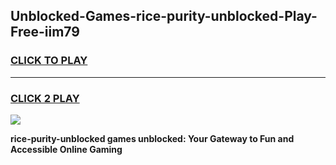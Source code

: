
## Unblocked-Games-rice-purity-unblocked-Play-Free-iim79
<h3>
<a href="https://premium76.site?title=rice-purity-unblocked&ref=21A">CLICK TO PLAY</a></h3>
<hr>

<h3>
<a href="https://premium76.site?title=rice-purity-unblocked&ref=21A">CLICK 2 PLAY</a>
  
</h3>

<a href="https://premium76.site?title=rice-purity-unblocked&ref=21A"><img src="https://clearcache.store/games.png"></a>


**rice-purity-unblocked games unblocked: Your Gateway to Fun and Accessible Online Gaming**
